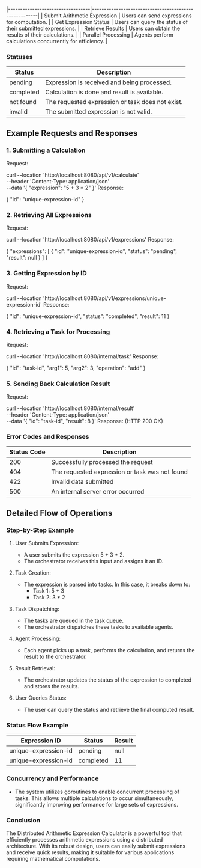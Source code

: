 
|----------------------------------|-------------------------------------------------------|
| Submit Arithmetic Expression      | Users can send expressions for computation.          |
| Get Expression Status             | Users can query the status of their submitted expressions. |
| Retrieve Results                  | Users can obtain the results of their calculations.   |
| Parallel Processing               | Agents perform calculations concurrently for efficiency. |

### Statuses

| Status                           | Description                                         |
|----------------------------------|-----------------------------------------------------|
| pending                      | Expression is received and being processed.        |
| completed                    | Calculation is done and result is available.       |
| not found                    | The requested expression or task does not exist.    |
| invalid                      | The submitted expression is not valid.              |

## Example Requests and Responses

### 1. Submitting a Calculation

Request:

curl --location 'http://localhost:8080/api/v1/calculate' \
--header 'Content-Type: application/json' \
--data '{
  "expression": "5 + 3 * 2"
}'
Response:

{
    "id": "unique-expression-id"
}
### 2. Retrieving All Expressions

Request:

curl --location 'http://localhost:8080/api/v1/expressions'
Response:

{
    "expressions": [
        {
            "id": "unique-expression-id",
            "status": "pending",
            "result": null
        }
    ]
}
### 3. Getting Expression by ID

Request:

curl --location 'http://localhost:8080/api/v1/expressions/unique-expression-id'
Response:

{
    "id": "unique-expression-id",
    "status": "completed",
    "result": 11
}
### 4. Retrieving a Task for Processing

Request:

curl --location 'http://localhost:8080/internal/task'
Response:

{
    "id": "task-id",
    "arg1": 5,
    "arg2": 3,
    "operation": "add"
}
### 5. Sending Back Calculation Result

Request:

curl --location 'http://localhost:8080/internal/result' \
--header 'Content-Type: application/json' \
--data '{
  "id": "task-id",
  "result": 8
}'
Response: (HTTP 200 OK)

### Error Codes and Responses

| Status Code | Description                                       |
|-------------|---------------------------------------------------|
| 200     | Successfully processed the request                |
| 404     | The requested expression or task was not found    |
| 422     | Invalid data submitted                             |
| 500     | An internal server error occurred                  |

## Detailed Flow of Operations

### Step-by-Step Example

1. User Submits Expression:
   - A user submits the expression 5 + 3 * 2.
   - The orchestrator receives this input and assigns it an ID.

2. Task Creation:
   - The expression is parsed into tasks. In this case, it breaks down to:
     - Task 1: 5 + 3
     - Task 2: 3 * 2

3. Task Dispatching:
   - The tasks are queued in the task queue.
   - The orchestrator dispatches these tasks to available agents.

4. Agent Processing:
   - Each agent picks up a task, performs the calculation, and returns the result to the orchestrator.

5. Result Retrieval:
   - The orchestrator updates the status of the expression to completed and stores the results.

6. User Queries Status:
   - The user can query the status and retrieve the final computed result.

### Status Flow Example

| Expression ID          | Status        | Result |
|------------------------|---------------|--------|
| unique-expression-id    | pending       | null   |
| unique-expression-id    | completed     | 11     |

### Concurrency and Performance

- The system utilizes goroutines to enable concurrent processing of tasks. This allows multiple calculations to occur simultaneously, significantly improving performance for large sets of expressions.

### Conclusion

The Distributed Arithmetic Expression Calculator is a powerful tool that efficiently processes arithmetic expressions using a distributed architecture. With its robust design, users can easily submit expressions and receive quick results, making it suitable for various applications requiring mathematical computations.

